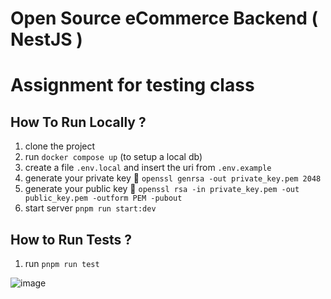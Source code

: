 # Open Source eCommerce Backend ( NestJS )
# Assignment for testing class

## How To Run Locally ?
1. clone the project
2. run `docker compose up` (to setup a local db)
3. create a file `.env.local` and insert the uri from `.env.example`
4. generate your private key 🔐  ```openssl genrsa -out private_key.pem 2048```
5. generate your public key 🔑 ```openssl rsa -in private_key.pem -out public_key.pem -outform PEM -pubout```
6. start server `pnpm run start:dev`

## How to Run Tests ?
1. run `pnpm run test`

![image](https://github.com/omar-besbes/netshop/assets/86571415/57e31867-68c2-45ce-9809-be570a7bf227)

